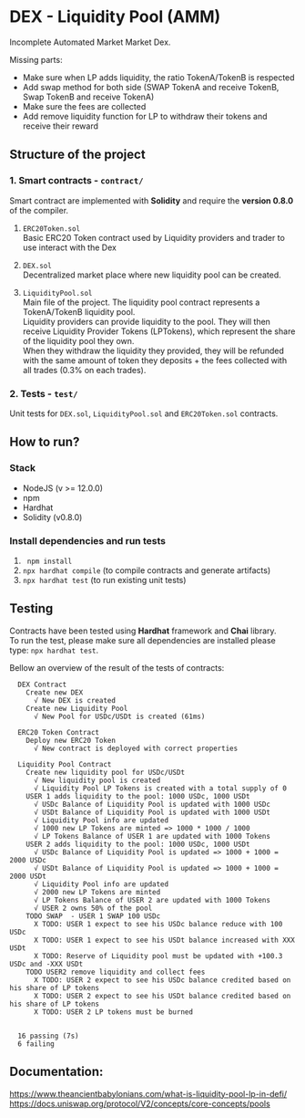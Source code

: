 # DEX - Liquidity Pool (AMM)

Incomplete Automated Market Market Dex. 

Missing parts:
* Make sure when LP adds liquidity, the ratio TokenA/TokenB is respected
* Add swap method for both side (SWAP TokenA and receive TokenB, Swap TokenB and receive TokenA)
* Make sure the fees are collected
* Add remove liquidity function for LP to withdraw their tokens and receive their reward

## Structure of the project
### 1. Smart contracts - `contract/` 
Smart contract are implemented with **Solidity** and require the **version 0.8.0** of the compiler. 
1. `ERC20Token.sol`   
Basic ERC20 Token contract used by Liquidity providers and trader to use interact with the Dex

2. `DEX.sol`  
Decentralized market place where new liquidity pool can be created.  

3. `LiquidityPool.sol`  
Main file of the project. The liquidity pool contract represents a TokenA/TokenB liquidity pool.  
Liquidity providers can provide liquidity to the pool. They will then receive Liquidity Provider Tokens (LPTokens), which represent the share of the liquidity pool they own.   
When they withdraw the liquidity they provided, they will  be refunded with the same amount of token they deposits + the fees collected with all trades (0.3% on each trades).  
### 2. Tests - `test/`
Unit tests for `DEX.sol`, `LiquidityPool.sol` and `ERC20Token.sol` contracts. 

## How to run?
### Stack
* NodeJS (v >= 12.0.0)
* npm 
* Hardhat 
* Solidity (v0.8.0)

### Install dependencies and run tests
1. ` npm install`
2. `npx hardhat compile` (to compile contracts and generate artifacts)
3. `npx hardhat test` (to run existing unit tests)  

## Testing

Contracts have been tested using **Hardhat** framework and **Chai** library.   
To run the test, please make sure all dependencies are installed please type: `npx hardhat test`.

Bellow an overview of the result of the tests of contracts:

```
  DEX Contract
    Create new DEX
      √ New DEX is created
    Create new Liquidity Pool
      √ New Pool for USDc/USDt is created (61ms)

  ERC20 Token Contract
    Deploy new ERC20 Token
      √ New contract is deployed with correct properties

  Liquidity Pool Contract
    Create new liquidity pool for USDc/USDt
      √ New liquidity pool is created
      √ Liquidity Pool LP Tokens is created with a total supply of 0
    USER 1 adds liquidity to the pool: 1000 USDc, 1000 USDt
      √ USDc Balance of Liquidity Pool is updated with 1000 USDc
      √ USDt Balance of Liquidity Pool is updated with 1000 USDt
      √ Liquidity Pool info are updated
      √ 1000 new LP Tokens are minted => 1000 * 1000 / 1000
      √ LP Tokens Balance of USER 1 are updated with 1000 Tokens
    USER 2 adds liquidity to the pool: 1000 USDc, 1000 USDt
      √ USDc Balance of Liquidity Pool is updated => 1000 + 1000 = 2000 USDc
      √ USDt Balance of Liquidity Pool is updated => 1000 + 1000 = 2000 USDt
      √ Liquidity Pool info are updated
      √ 2000 new LP Tokens are minted
      √ LP Tokens Balance of USER 2 are updated with 1000 Tokens
      √ USER 2 owns 50% of the pool
    TODO SWAP  - USER 1 SWAP 100 USDc 
      X TODO: USER 1 expect to see his USDc balance reduce with 100 USDc
      X TODO: USER 1 expect to see his USDt balance increased with XXX USDt
      X TODO: Reserve of Liquidity pool must be updated with +100.3 USDc and -XXX USDt
    TODO USER2 remove liquidity and collect fees
      X TODO: USER 2 expect to see his USDc balance credited based on his share of LP tokens
      X TODO: USER 2 expect to see his USDt balance credited based on his share of LP tokens
      X TODO: USER 2 LP tokens must be burned


  16 passing (7s)
  6 failing
```

## Documentation:
https://www.theancientbabylonians.com/what-is-liquidity-pool-lp-in-defi/  
https://docs.uniswap.org/protocol/V2/concepts/core-concepts/pools  

